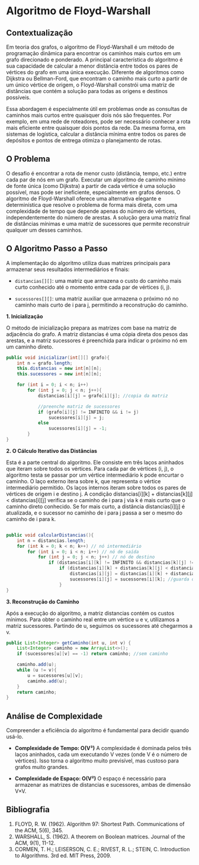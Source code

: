 # **Algoritmo de Floyd-Warshall**

## **Contextualização**

Em teoria dos grafos, o algoritmo de Floyd-Warshall é um método de programação dinâmica para encontrar os caminhos mais curtos em um grafo direcionado e ponderado. A principal característica do algoritmo é sua capacidade de calcular a menor distância entre todos os pares de vértices do grafo em uma única execução. Diferente de algoritmos como Dijkstra ou Bellman-Ford, que encontram o caminho mais curto a partir de um único vértice de origem, o Floyd-Warshall constrói uma matriz de distâncias que contém a solução para todas as origens e destinos possíveis.

Essa abordagem é especialmente útil em problemas onde as consultas de caminhos mais curtos entre quaisquer dois nós são frequentes. Por exemplo, em uma rede de roteadores, pode ser necessário conhecer a rota mais eficiente entre quaisquer dois pontos da rede. Da mesma forma, em sistemas de logística, calcular a distância mínima entre todos os pares de depósitos e pontos de entrega otimiza o planejamento de rotas.

## **O Problema**

O desafio é encontrar a rota de menor custo (distância, tempo, etc.) entre cada par de nós em um grafo. Executar um algoritmo de caminho mínimo de fonte única (como Dijkstra) a partir de cada vértice é uma solução possível, mas pode ser ineficiente, especialmente em grafos densos. O algoritmo de Floyd-Warshall oferece uma alternativa elegante e determinística que resolve o problema de forma mais direta, com uma complexidade de tempo que depende apenas do número de vértices, independentemente do número de arestas. A solução gera uma matriz final de distâncias mínimas e uma matriz de sucessores que permite reconstruir qualquer um desses caminhos.

## **O Algoritmo Passo a Passo**

A implementação do algoritmo utiliza duas matrizes principais para armazenar seus resultados intermediários e finais:

  * `distancias[][]`: uma matriz que armazena o custo do caminho mais curto conhecido até o momento entre cada par de vértices (i, j).

  * `sucessores[][]`: uma matriz auxiliar que armazena o próximo nó no caminho mais curto de i para j, permitindo a reconstrução do caminho.

**1. Inicialização**

O método de inicialização prepara as matrizes com base na matriz de adjacência do grafo. A matriz distancias é uma cópia direta dos pesos das arestas, e a matriz sucessores é preenchida para indicar o próximo nó em um caminho direto.

```java
public void inicializar(int[][] grafo){
    int n = grafo.length;
    this.distancias = new int[n][n];
    this.sucessores = new int[n][n];

    for (int i = 0; i < n; i++)
        for (int j = 0; j < n; j++){
            distancias[i][j] = grafo[i][j]; //copia da matriz

            //preenche matriz de sucessores
            if (grafo[i][j] != INFINITO && i != j)
                sucessores[i][j] = j;
            else 
                sucessores[i][j] = -1;
        }
}
```

**2. O Cálculo Iterativo das Distâncias**

Esta é a parte central do algoritmo. Ele consiste em três laços aninhados que iteram sobre todos os vértices. Para cada par de vértices (i, j), o algoritmo testa se passar por um vértice intermediário k pode encurtar o caminho.
O laço externo itera sobre k, que representa o vértice intermediário permitido.
Os laços internos iteram sobre todos os pares de vértices de origem i e destino j.
A condição distancias[i][k] + distancias[k][j] < distancias[i][j] verifica se o caminho de i para j via k é mais curto que o caminho direto conhecido.
Se for mais curto, a distância distancias[i][j] é atualizada, e o sucessor no caminho de i para j passa a ser o mesmo do caminho de i para k.

```java

public void calcularDistancias(){
    int n = distancias.length;
    for (int k = 0; k < n; k++) // nó intermediário
        for (int i = 0; i < n; i++) // nó de saída
            for (int j = 0; j < n; j++) // nó de destino
                if (distancias[i][k] != INFINITO && distancias[k][j] != INFINITO) 
                    if (distancias[i][k] + distancias[k][j] < distancias[i][j]){ 
                        distancias[i][j] = distancias[i][k] + distancias[k][j]; // atualiza a distância
                        sucessores[i][j] = sucessores[i][k]; //guarda o nó intermediário;
                    }
}
```

**3. Reconstrução do Caminho**

Após a execução do algoritmo, a matriz distancias contém os custos mínimos. Para obter o caminho real entre um vértice u e v, utilizamos a matriz sucessores. Partindo de u, seguimos os sucessores até chegarmos a v.

```java
public List<Integer> getCaminho(int u, int v) {
    List<Integer> caminho = new ArrayList<>();
    if (sucessores[u][v] == -1) return caminho; //sem caminho

    caminho.add(u);
    while (u != v){
        u = sucessores[u][v];
        caminho.add(u);
    }
    return caminho;
}
```

## **Análise de Complexidade**
Compreender a eficiência do algoritmo é fundamental para decidir quando usá-lo.

  * **Complexidade de Tempo: O(V³)**
  A complexidade é dominada pelos três laços aninhados, cada um executando V vezes (onde V é o número de vértices). Isso torna o algoritmo muito previsível, mas custoso para grafos muito grandes.

  * **Complexidade de Espaço: O(V²)**
  O espaço é necessário para armazenar as matrizes de distancias e sucessores, ambas de dimensão V×V.

## **Bibliografia**
1. FLOYD, R. W. (1962). Algorithm 97: Shortest Path. Communications of the ACM, 5(6), 345.
2. WARSHALL, S. (1962). A theorem on Boolean matrices. Journal of the ACM, 9(1), 11-12.
3. CORMEN, T. H.; LEISERSON, C. E.; RIVEST, R. L.; STEIN, C. Introduction to Algorithms. 3rd ed. MIT Press, 2009. 